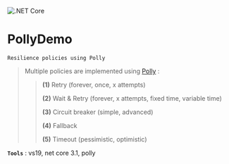 ![.NET Core](https://github.com/aimenux/PollyDemo/workflows/.NET%20Core/badge.svg)
# PollyDemo
```
Resilience policies using Polly
```

> Multiple policies are implemented using [Polly](https://github.com/App-vNext/Polly) :
>
>> **(1)** Retry (forever, once, x attempts)
>>
>> **(2)** Wait & Retry (forever, x attempts, fixed time, variable time)
>>
>> **(3)** Circuit breaker (simple, advanced)
>>
>> **(4)** Fallback
>>
>> **(5)** Timeout (pessimistic, optimistic)

**`Tools`** : vs19, net core 3.1, polly